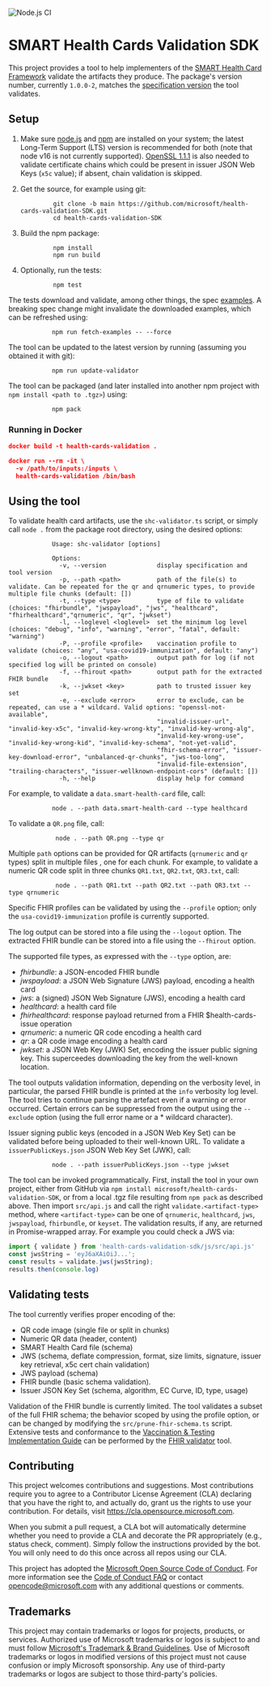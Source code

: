 ![Node.js CI](https://github.com/microsoft/health-cards-validation-SDK/actions/workflows/node.js.yml/badge.svg)

# SMART Health Cards Validation SDK

This project provides a tool to help implementers of the [SMART Health Card Framework](https://smarthealth.cards/) validate the artifacts they produce. The package's version number, currently `1.0.0-2`, matches the [specification version](https://smarthealth.cards/changelog/) the tool validates.

## Setup

1. Make sure [node.js](https://nodejs.org/) and [npm](https://docs.npmjs.com/downloading-and-installing-node-js-and-npm) are installed on your system; the latest Long-Term Support (LTS) version is recommended for both (note that node v16 is not currently supported). [OpenSSL 1.1.1](https://www.openssl.org/) is also needed to validate certificate chains which could be present in issuer JSON Web Keys (`x5c` value); if absent, chain validation is skipped.

2. Get the source, for example using git:

                git clone -b main https://github.com/microsoft/health-cards-validation-SDK.git
                cd health-cards-validation-SDK

3. Build the npm package:

                npm install
                npm run build

3. Optionally, run the tests:

                npm test

The tests download and validate, among other things, the spec [examples](https://smarthealth.cards/examples/). A breaking spec change might invalidate the downloaded examples, which can be refreshed using:

                npm run fetch-examples -- --force

The tool can be updated to the latest version by running (assuming you obtained it with git):

                npm run update-validator

The tool can be packaged (and later installed into another npm project with `npm install <path to .tgz>`) using:

                npm pack

### Running in Docker

```json
docker build -t health-cards-validation .

docker run --rm -it \
  -v /path/to/inputs:/inputs \
  health-cards-validation /bin/bash
```

## Using the tool

To validate health card artifacts, use the `shc-validator.ts` script, or simply call `node .` from the package root directory, using the desired options:

                Usage: shc-validator [options]
                
                Options:
                  -v, --version              display specification and tool version
                  -p, --path <path>          path of the file(s) to validate. Can be repeated for the qr and qrnumeric types, to provide multiple file chunks (default: [])
                  -t, --type <type>          type of file to validate (choices: "fhirbundle", "jwspayload", "jws", "healthcard", "fhirhealthcard","qrnumeric", "qr", "jwkset")
                  -l, --loglevel <loglevel>  set the minimum log level (choices: "debug", "info", "warning", "error", "fatal", default: "warning")
                  -P, --profile <profile>    vaccination profile to validate (choices: "any", "usa-covid19-immunization", default: "any")
                  -o, --logout <path>        output path for log (if not specified log will be printed on console)
                  -f, --fhirout <path>       output path for the extracted FHIR bundle
                  -k, --jwkset <key>         path to trusted issuer key set
                  -e, --exclude <error>      error to exclude, can be repeated, can use a * wildcard. Valid options: "openssl-not-available",
                                             "invalid-issuer-url", "invalid-key-x5c", "invalid-key-wrong-kty", "invalid-key-wrong-alg",
                                             "invalid-key-wrong-use", "invalid-key-wrong-kid", "invalid-key-schema", "not-yet-valid",
                                             "fhir-schema-error", "issuer-key-download-error", "unbalanced-qr-chunks", "jws-too-long",
                                             "invalid-file-extension", "trailing-characters", "issuer-wellknown-endpoint-cors" (default: [])
                  -h, --help                 display help for command

For example, to validate a `data.smart-health-card` file, call:

                node . --path data.smart-health-card --type healthcard

To validate a `QR.png` file, call:

                 node . --path QR.png --type qr

Multiple `path` options can be provided for QR artifacts (`qrnumeric` and `qr` types) split in multiple files , one for each chunk. For example, to validate a numeric QR code split in three chunks `QR1.txt`, `QR2.txt`, `QR3.txt`, call:

                 node . --path QR1.txt --path QR2.txt --path QR3.txt --type qrnumeric

Specific FHIR profiles can be validated by using the `--profile` option; only the `usa-covid19-immunization` profile is currently supported.

The log output can be stored into a file using the `--logout` option. The extracted FHIR bundle can be stored into a file using the `--fhirout` option.

The supported file types, as expressed with the `--type` option, are:
 - *fhirbundle*: a JSON-encoded FHIR bundle
 - *jwspayload*: a JSON Web Signature (JWS) payload, encoding a health card
 - *jws*: a (signed) JSON Web Signature (JWS), encoding a health card
 - *healthcard*: a health card file
 - *fhirhealthcard*: response payload returned from a FHIR $health-cards-issue operation
 - *qrnumeric*: a numeric QR code encoding a health card
 - *qr*: a QR code image encoding a health card
 - *jwkset*: a JSON Web Key (JWK) Set, encoding the issuer public signing key. This superceedes downloading the key from the well-known location.

The tool outputs validation information, depending on the verbosity level, in particular, the parsed FHIR bundle is printed at the `info` verbosity log level. The tool tries to continue parsing the artefact even if a warning or error occurred. Certain errors can be suppressed from the output using the `--exclude` option (using the full error name or a * wildcard character).

Issuer signing public keys (encoded in a JSON Web Key Set) can be validated before being uploaded to their well-known URL. To validate a `issuerPublicKeys.json` JSON Web Key Set (JWK), call:

                node . --path issuerPublicKeys.json --type jwkset

The tool can be invoked programmatically. First, install the tool in your own project, either from  GitHub via `npm install microsoft/health-cards-validation-SDK`, or from a local .tgz file resulting from `npm pack` as described above. Then import `src/api.js` and call the right `validate.<artifact-type>` method, where `<artifact-type>` can be one of `qrnumeric`, `healthcard`, `jws`, `jwspayload`, `fhirbundle`, or `keyset`. The validation results, if any, are returned in Promise-wrapped array. For example you could check a JWS via:

```js
import { validate } from 'health-cards-validation-sdk/js/src/api.js'
const jwsString = 'eyJ6aXAiOiJ...';
const results = validate.jws(jwsString);
results.then(console.log)
```

## Validating tests

The tool currently verifies proper encoding of the:
 - QR code image (single file or split in chunks)
 - Numeric QR data (header, content)
 - SMART Health Card file (schema)
 - JWS (schema, deflate compression, format, size limits, signature, issuer key retrieval, x5c cert chain validation)
 - JWS payload (schema)
 - FHIR bundle (basic schema validation).
 - Issuer JSON Key Set (schema, algorithm, EC Curve, ID, type, usage)

Validation of the FHIR bundle is currently limited. The tool validates a subset of the full FHIR schema; the behavior scoped by using the profile option, or can be changed by modifying the `src/prune-fhir-schema.ts` script. Extensive tests and conformance to the [Vaccination & Testing Implementation Guide](http://build.fhir.org/ig/dvci/vaccine-credential-ig/branches/main/) can be performed by the [FHIR validator](https://wiki.hl7.org/Using_the_FHIR_Validator) tool.

## Contributing

This project welcomes contributions and suggestions.  Most contributions require you to agree to a
Contributor License Agreement (CLA) declaring that you have the right to, and actually do, grant us
the rights to use your contribution. For details, visit https://cla.opensource.microsoft.com.

When you submit a pull request, a CLA bot will automatically determine whether you need to provide
a CLA and decorate the PR appropriately (e.g., status check, comment). Simply follow the instructions
provided by the bot. You will only need to do this once across all repos using our CLA.

This project has adopted the [Microsoft Open Source Code of Conduct](https://opensource.microsoft.com/codeofconduct/).
For more information see the [Code of Conduct FAQ](https://opensource.microsoft.com/codeofconduct/faq/) or
contact [opencode@microsoft.com](mailto:opencode@microsoft.com) with any additional questions or comments.

## Trademarks

This project may contain trademarks or logos for projects, products, or services. Authorized use of Microsoft 
trademarks or logos is subject to and must follow 
[Microsoft's Trademark & Brand Guidelines](https://www.microsoft.com/en-us/legal/intellectualproperty/trademarks/usage/general).
Use of Microsoft trademarks or logos in modified versions of this project must not cause confusion or imply Microsoft sponsorship.
Any use of third-party trademarks or logos are subject to those third-party's policies.
